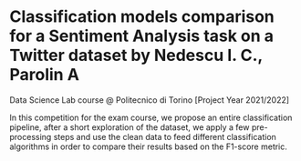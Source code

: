 # Classification models comparison for a Sentiment Analysis task on a Twitter dataset by Nedescu I. C., Parolin A
Data Science Lab course @ Politecnico di Torino [Project Year 2021/2022] <br />

In this competition for the exam course, we propose an entire classification pipeline, after a short exploration of the dataset, we apply a few pre-processing steps and use the clean data to feed different classification algorithms in order to compare their results based on the F1-score metric.
